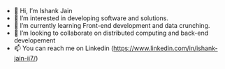 - 👋 Hi, I’m Ishank Jain
- 👀 I’m interested in developing software and solutions.
- 🌱 I’m currently learning Front-end development and data crunching.
- 💞️ I’m looking to collaborate on distributed computing and back-end developement
- 📫 You can reach me on Linkedin (https://www.linkedin.com/in/ishank-jain-ij7/)

<!---
Ishank-jn/Ishank-jn is a ✨ special ✨ repository because its `README.md` (this file) appears on your GitHub profile.
You can click the Preview link to take a look at your changes.
--->
